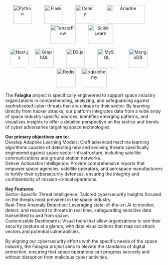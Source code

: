 <p align="center">
   <img src="https://github.com/Falagka/.github/assets/22774077/9b20b836-f768-4001-8c77-4209109e98c6" alt="Python" width="60" height="60" style="margin-right: 20px;"/> &nbsp;&nbsp;&nbsp;
   <img src="https://github.com/Falagka/.github/assets/22774077/bde02e21-59fd-4044-aba0-8f79454620ba" alt="Flask" width="60" height="60" style="margin-right: 20px;"/> &nbsp;&nbsp;&nbsp;
   <img src="https://github.com/Falagka/.github/assets/22774077/5f276c9b-f96a-4503-bf18-54afc76e7b84" alt="Celery" width="60" height="60" style="margin-right: 20px;"/> &nbsp;&nbsp;&nbsp;
   <img src="https://github.com/Falagka/.github/assets/22774077/6d41a65b-bc5a-48d0-a3ae-32b49174244b" alt="Ariadne" width="120" height="60" style="margin-right: 20px;"/> &nbsp;&nbsp;&nbsp;
   <img src="https://github.com/Falagka/.github/assets/22774077/2c49a6f7-2a45-4429-acde-a6b330fcffc2" alt="TensorFlow" width="80" height="60" style="margin-right: 20px;"/> &nbsp;&nbsp;&nbsp;
   <img src="https://github.com/Falagka/.github/assets/22774077/b4ac7657-ce0a-4a80-bb60-3f19f7ff6746" alt="Scikit Learn" width="80" height="60"/> &nbsp;&nbsp;&nbsp;

</p>
<p align="center">
   <img src="https://github.com/Falagka/.github/assets/22774077/5b3de842-80cf-4840-9edf-f688e600b47a" alt="Next.js" width="60" height="60" style="border-radius: 10px;""/> &nbsp;&nbsp;&nbsp;
   <img src="https://github.com/Falagka/.github/assets/22774077/1c12f316-196e-479b-9c26-694b4034c0d6" alt="GraphQL" width="60" height="60" style="margin-right: 20px;"/> &nbsp;&nbsp;&nbsp;
   <img src="https://github.com/Falagka/.github/assets/22774077/35a00cb0-312b-41b5-b553-e035a6de63da" alt="D3.js" width="60" height="60" style="margin-right: 20px;"/> &nbsp;&nbsp;&nbsp;
   <img src="https://github.com/Falagka/.github/assets/22774077/e6f5d065-c547-45c7-a4fb-af5637d600fb" alt="MySQL" width="60" height="60" style="margin-right: 20px;"/> &nbsp;&nbsp;&nbsp;
   <img src="https://github.com/Falagka/.github/assets/22774077/56c8826c-1bb2-48d9-a9be-e823a90354e7" alt="MongoDB" width="60" height="60" style="margin-right: 20px;"/> &nbsp;&nbsp;&nbsp;
  <img src="https://github.com/Falagka/.github/assets/22774077/98db49cb-c238-4295-90dd-b45028ec4b4e" alt="Redis" width="60" height="60"/> &nbsp;&nbsp;&nbsp;
    <img src="https://github.com/Falagka/.github/assets/22774077/8658f4be-0717-4b39-b8af-0364e252cbc9" alt="sqlaichemy" width="80" height="60"/> &nbsp;&nbsp;&nbsp;
</p>

The **Falagka** project is specifically engineered to support space industry organizations in comprehending, analyzing, and safeguarding against sophisticated cyber threats that are unique to their sector. By learning directly from hacker attacks, our platform integrates data from a wide array of space industry-specific sources, identifies emerging patterns, and visualizes insights to offer a detailed perspective on the tactics and trends of cyber adversaries targeting space technologies.

**Our primary objectives are to:**<br>
Develop Adaptive Learning Models: Craft advanced machine learning algorithms capable of detecting new and evolving threats specifically engineered against space sector infrastructure, including satellite communications and ground station networks.<br>
Deliver Actionable Intelligence: Provide comprehensive reports that empower space agencies, satellite operators, and aerospace manufacturers to fortify their cybersecurity defenses, ensuring the integrity and confidentiality of mission-critical operations.<br>

**Key Features:**<br>
Sector-Specific Threat Intelligence: Tailored cybersecurity insights focused on the threats most prevalent in the space industry.<br>
Real-Time Anomaly Detection: Leveraging state-of-the-art AI to monitor, detect, and respond to threats in real time, safeguarding sensitive data transmitted to and from space.<br>
Customizable Dashboards: Visual tools that allow organizations to see their security posture at a glance, with data visualizations that map out attack vectors and potential vulnerabilities.<br>

By aligning our cybersecurity efforts with the specific needs of the space industry, the Falagka project aims to elevate the standards of digital protection, ensuring that space operations can progress securely and without disruption from malicious cyber activities.










